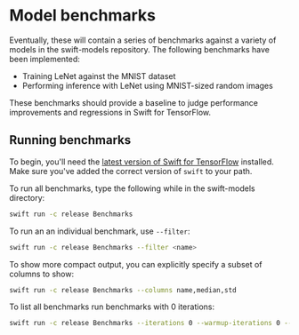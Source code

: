 # Model benchmarks

Eventually, these will contain a series of benchmarks against a variety of models in the 
swift-models repository. The following benchmarks have been implemented:

- Training LeNet against the MNIST dataset
- Performing inference with LeNet using MNIST-sized random images

These benchmarks should provide a baseline to judge performance improvements and regressions in 
Swift for TensorFlow.

## Running benchmarks

To begin, you'll need the [latest version of Swift for
TensorFlow](https://github.com/tensorflow/swift/blob/master/Installation.md)
installed. Make sure you've added the correct version of `swift` to your path.

To run all benchmarks, type the following while in the swift-models directory:

```sh
swift run -c release Benchmarks
```

To run an an individual benchmark, use `--filter`:

```sh
swift run -c release Benchmarks --filter <name>
```

To show more compact output, you can explicitly specify a subset of columns to show:

```sh
swift run -c release Benchmarks --columns name,median,std
```

To list all benchmarks run benchmarks with 0 iterations: 

```sh
swift run -c release Benchmarks --iterations 0 --warmup-iterations 0 --columns name 
```

